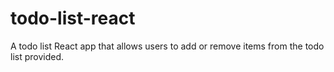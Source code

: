 # todo-list-react
A todo list React app that allows users to add or remove items from the todo list provided.
